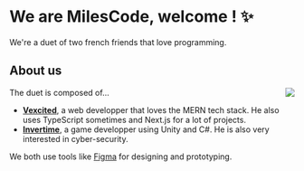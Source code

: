 # We are MilesCode, welcome ! ✨

We're a duet of two french friends that love programming.

## About us

<a href="https://milescodeit.github.io">
  <img align="right" src="https://avatars.githubusercontent.com/u/82933976?s=200&v=4" />
</a>

The duet is composed of...

- [**Vexcited**](https://github.com/Vexcited), a web developper that loves the MERN tech stack. He also uses TypeScript sometimes and Next.js for a lot of projects.
- [**Invertime**](https://github.com/Invertime), a game developper using Unity and C#. He is also very interested in cyber-security.

We both use tools like [Figma](https://figma.com) for designing and prototyping.
